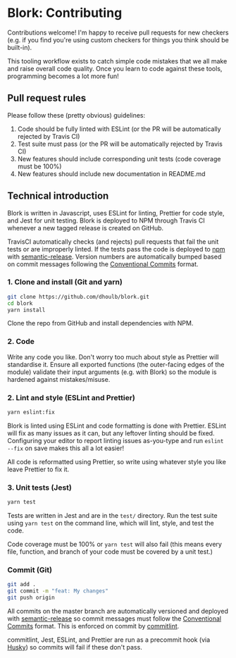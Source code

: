 # Blork: Contributing

Contributions welcome! I'm happy to receive pull requests for new checkers (e.g. if you find you're using custom checkers for things you think should be built-in). 

This tooling workflow exists to catch simple code mistakes that we all make and raise overall code quality. Once you learn to code against these tools, programming becomes a lot more fun!

## Pull request rules

Please follow these (pretty obvious) guidelines:

1. Code should be fully linted with ESLint (or the PR will be automatically rejected by Travis CI)
2. Test suite must pass (or the PR will be automatically rejected by Travis CI)
3. New features should include corresponding unit tests (code coverage must be 100%)
4. New features should include new documentation in README.md

## Technical introduction

Blork is written in Javascript, uses ESLint for linting, Prettier for code style, and Jest for unit testing. Blork is deployed to NPM through Travis CI whenever a new tagged release is created on GitHub. 

TravisCI automatically checks (and rejects) pull requests that fail the unit tests or are improperly linted. If the tests pass the code is deployed to [npm](https://www.npmjs.com/) with [semantic-release](https://github.com/semantic-release/semantic-release). Version numbers are automatically bumped based on commit messages following the [Conventional Commits](https://conventionalcommits.org) format.

### 1. Clone and install (Git and yarn)

```sh
git clone https://github.com/dhoulb/blork.git
cd blork
yarn install
```

Clone the repo from GitHub and install dependencies with NPM.

### 2. Code

Write any code you like. Don't worry too much about style as Prettier will standardise it. Ensure all exported functions (the outer-facing edges of the module) validate their input arguments (e.g. with Blork) so the module is hardened against mistakes/misuse.

### 2. Lint and style (ESLint and Prettier)

```sh
yarn eslint:fix
```

Blork is linted using ESLint and code formatting is done with Prettier. ESLint will fix as many issues as it can, but any leftover linting should be fixed. Configuring your editor to report linting issues as-you-type and run `eslint --fix` on save makes this all a lot easier!

All code is reformatted using Prettier, so write using whatever style you like leave Prettier to fix it.

### 3. Unit tests (Jest)

```sh
yarn test
```

Tests are written in Jest and are in the `test/` directory. Run the test suite using `yarn test` on the command line, which will lint, style, and test the code.

Code coverage must be 100% or `yarn test` will also fail (this means every file, function, and branch of your code must be covered by a unit test.)

### Commit (Git)

```sh
git add .
git commit -m "feat: My changes"
git push origin
```

All commits on the master branch are automatically versioned and deployed with [semantic-release](https://github.com/semantic-release/semantic-release) so commit messages must follow the [Conventional Commits](https://conventionalcommits.org) format. This is enforced on commit by [commitlint](https://github.com/marionebl/commitlint).

commitlint, Jest, ESLint, and Prettier are run as a precommit hook (via [Husky](https://www.npmjs.com/package/husky)) so commits will fail if these don't pass.
